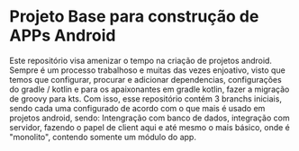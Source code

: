 Projeto Base para construção de APPs Android
==================
Este repositório visa amenizar o tempo na criação de projetos android. Sempre é um processo trabalhoso e muitas das vezes enjoativo, visto que temos que configurar, procurar 
e adicionar dependencias, configurações do gradle / kotlin e para os apaixonantes em gradle kotlin, fazer a migração de groovy para kts. 
Com isso, esse repositório contém 3 branchs iniciais, sendo cada uma configurado de acordo com o que mais é usado em projetos android, sendo: Intengração com banco de dados,
integração com servidor, fazendo o papel de client aqui e até mesmo o mais básico, onde é "monolito", contendo somente um módulo do app. 

